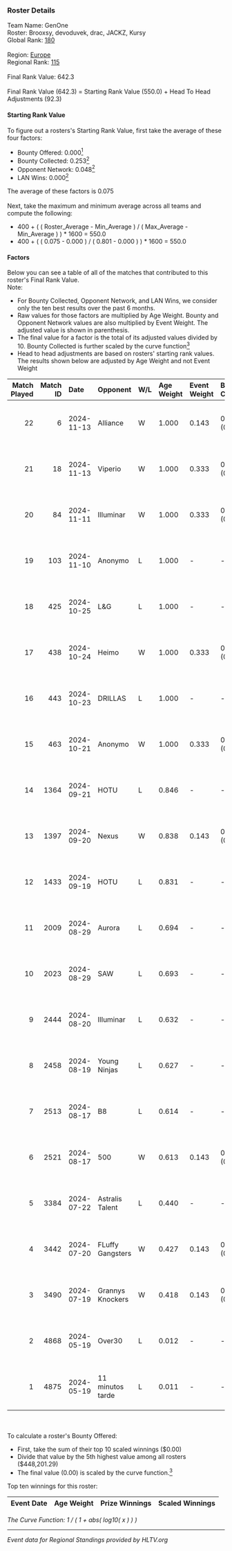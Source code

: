 ### Roster Details<br />
Team Name: GenOne<br />
Roster: Brooxsy, devoduvek, drac, JACKZ, Kursy<br />
Global Rank: [180](../../standings_global_2024_11_13.md)<br />
<br />
Region: [Europe]( ../../standings_europe_2024_11_13.md)<br />
Regional Rank: [115]( ../../standings_europe_2024_11_13.md)<br />
<br />
Final Rank Value:  642.3<br />
<br />
Final Rank Value (642.3) = Starting Rank Value (550.0) + Head To Head Adjustments (92.3)<br />

#### Starting Rank Value<br />
To figure out a rosters's Starting Rank Value, first take the average of these four factors:<br />
- Bounty Offered: 0.000[<sup>1</sup>](#table2)
- Bounty Collected: 0.253[<sup>2</sup>](#table1)
- Opponent Network: 0.048[<sup>2</sup>](#table1)
- LAN Wins: 0.000[<sup>2</sup>](#table1)

The average of these factors is 0.075<br />
<br />
Next, take the maximum and minimum average across all teams and compute the following:<br />
- 400 + ( ( Roster_Average - Min_Average ) / ( Max_Average - Min_Average ) ) * 1600 = 550.0
- 400 + ( ( 0.075 - 0.000 ) / ( 0.801 - 0.000 ) ) * 1600 = 550.0


#### Factors<br />
Below you can see a table of all of the matches that contributed to this roster's Final Rank Value.<br />
Note:<br />

- For Bounty Collected, Opponent Network, and LAN Wins, we consider only the ten best results over the past 6 months.
- Raw values for those factors are multiplied by Age Weight. Bounty and Opponent Network values are also multiplied by Event Weight. The adjusted value is shown in parenthesis.
- The final value for a factor is the total of its adjusted values divided by 10. Bounty Collected is further scaled by the curve function[<sup>3</sup>](#curveFunction)
- Head to head adjustments are based on rosters' starting rank values. The results shown below are adjusted by Age Weight and not Event Weight
<span id="table1"></span><br />


| Match Played | Match ID | Date       | Opponent         | W/L | Age Weight | Event Weight | Bounty Collected | Opponent Network | LAN Wins  | H2H Adj. | Roster                                    |
| -: | -: | :- | :- | :- | :- | :- | :- | :- | :- | -: | :- |
|           22 |        6 | 2024-11-13 | Alliance         | W   | 1.000      | 0.143        | 0.014 (0.002)    | 0.394 (0.056)    | 0 (0.000) |    23.38 | Brooxsy, devoduvek, drac, JACKZ, Kursy    |
|           21 |       18 | 2024-11-13 | Viperio          | W   | 1.000      | 0.333        | 0.000 (0.000)    | 0.035 (0.012)    | 0 (0.000) |     9.51 | Brooxsy, devoduvek, drac, JACKZ, Kursy    |
|           20 |       84 | 2024-11-11 | Illuminar        | W   | 1.000      | 0.333        | 0.013 (0.004)    | 0.536 (0.179)    | 0 (0.000) |    23.85 | Brooxsy, devoduvek, drac, JACKZ, Kursy    |
|           19 |      103 | 2024-11-10 | Anonymo          | L   | 1.000      | -            | -                | -                | -         |   -15.83 | Brooxsy, devoduvek, drac, Kursy, Kyojin   |
|           18 |      425 | 2024-10-25 | L&G              | L   | 1.000      | -            | -                | -                | -         |    -8.38 | Brooxsy, devoduvek, drac, Kursy, MaThZ    |
|           17 |      438 | 2024-10-24 | Heimo            | W   | 1.000      | 0.333        | 0.001 (0.000)    | 0.148 (0.049)    | 0 (0.000) |    18.03 | Brooxsy, devoduvek, drac, Kursy, MaThZ    |
|           16 |      443 | 2024-10-23 | DRILLAS          | L   | 1.000      | -            | -                | -                | -         |    -5.17 | Brooxsy, devoduvek, drac, Kursy, MaThZ    |
|           15 |      463 | 2024-10-21 | Anonymo          | W   | 1.000      | 0.333        | 0.000 (0.000)    | 0.149 (0.050)    | 0 (0.000) |    14.20 | Brooxsy, devoduvek, drac, JACKZ, Kursy    |
|           14 |     1364 | 2024-09-21 | HOTU             | L   | 0.846      | -            | -                | -                | -         |    -5.58 | Brooxsy, devoduvek, drac, JACKZ, KRL      |
|           13 |     1397 | 2024-09-20 | Nexus            | W   | 0.838      | 0.143        | 0.015 (0.002)    | 0.470 (0.056)    | 0 (0.000) |    20.62 | Brooxsy, devoduvek, drac, JACKZ, Kursy    |
|           12 |     1433 | 2024-09-19 | HOTU             | L   | 0.831      | -            | -                | -                | -         |    -4.75 | Brooxsy, devoduvek, drac, JACKZ, Kursy    |
|           11 |     2009 | 2024-08-29 | Aurora           | L   | 0.694      | -            | -                | -                | -         |    -1.09 | Brooxsy, devoduvek, drac, Kursy, unshaark |
|           10 |     2023 | 2024-08-29 | SAW              | L   | 0.693      | -            | -                | -                | -         |    -0.06 | Brooxsy, devoduvek, drac, Kursy, unshaark |
|            9 |     2444 | 2024-08-20 | Illuminar        | L   | 0.632      | -            | -                | -                | -         |    -2.19 | Brooxsy, devoduvek, drac, Kursy, unshaark |
|            8 |     2458 | 2024-08-19 | Young Ninjas     | L   | 0.627      | -            | -                | -                | -         |    -4.04 | Brooxsy, devoduvek, drac, Kursy, unshaark |
|            7 |     2513 | 2024-08-17 | B8               | L   | 0.614      | -            | -                | -                | -         |    -0.41 | Brooxsy, devoduvek, drac, Kursy, unshaark |
|            6 |     2521 | 2024-08-17 | 500              | W   | 0.613      | 0.143        | 0.022 (0.002)    | 0.621 (0.054)    | 0 (0.000) |    17.07 | Brooxsy, devoduvek, drac, Kursy, unshaark |
|            5 |     3384 | 2024-07-22 | Astralis Talent  | L   | 0.440      | -            | -                | -                | -         |    -5.14 | Brooxsy, devoduvek, drac, Kursy, unshaark |
|            4 |     3442 | 2024-07-20 | FLuffy Gangsters | W   | 0.427      | 0.143        | 0.009 (0.001)    | 0.320 (0.019)    | 0 (0.000) |     9.89 | Brooxsy, devoduvek, drac, Kursy, unshaark |
|            3 |     3490 | 2024-07-19 | Grannys Knockers | W   | 0.418      | 0.143        | 0.001 (0.000)    | 0.047 (0.003)    | 0 (0.000) |     8.75 | Brooxsy, devoduvek, drac, Kursy, unshaark |
|            2 |     4868 | 2024-05-19 | Over30           | L   | 0.012      | -            | -                | -                | -         |    -0.22 | Brooxsy, devoduvek, drac, Kursy, unshaark |
|            1 |     4875 | 2024-05-19 | 11 minutos tarde | L   | 0.011      | -            | -                | -                | -         |    -0.17 | Brooxsy, devoduvek, drac, Kursy, unshaark |

<br />
<span id="table2"></span><br />
To calculate a roster's Bounty Offered:<br />

- First, take the sum of their top 10 scaled winnings ($0.00)
- Divide that value by the 5th highest value among all rosters ($448,201.29)
- The final value (0.00) is scaled by the curve function.[<sup>3</sup>](#curveFunction)

Top ten winnings for this roster:<br />

| Event Date | Age Weight | Prize Winnings | Scaled Winnings |
| :- | -: | :- | :- |


<span id="curveFunction"></span>_The Curve Function: 1 / ( 1 + abs( log10( x ) ) )_<br />

---
_Event data for Regional Standings provided by HLTV.org_<br />
